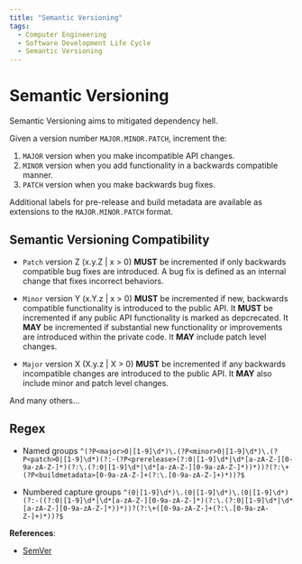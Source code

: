 ```yaml
---
title: "Semantic Versioning"
tags:
  - Computer Engineering
  - Software Development Life Cycle
  - Semantic Versioning
---
```


# Semantic Versioning

Semantic Versioning aims to mitigated dependency hell.

Given a version number `MAJOR.MINOR.PATCH`, increment the:

1. `MAJOR` version when you make incompatible API changes.
2. `MINOR` version when you add functionality in a backwards compatible manner.
3. `PATCH` version when you make backwards bug fixes.

Additional labels for pre-release and build metadata are available as extensions to the `MAJOR.MINOR.PATCH` format.

## Semantic Versioning Compatibility

- `Patch` version Z (x.y.Z | x > 0) **MUST** be incremented if only backwards compatible bug fixes are introduced. A bug fix is defined as an internal change that fixes incorrect behaviors.

- `Minor` version Y (x.Y.z | x > 0) **MUST** be incremented if new, backwards compatible functionality is introduced to the public API. It **MUST** be incremented if any public API functionality is marked as depcrecated. It **MAY** be incremented if substantial new functionality or improvements are introduced within the private code. It **MAY** include patch level changes.

- `Major` version X (X.y.z | X > 0) **MUST** be incremented if any backwards incompatible changes are introduced to the public API. It **MAY** also include minor and patch level changes.

And many others...

## Regex

- Named groups
`^(?P<major>0|[1-9]\d*)\.(?P<minor>0|[1-9]\d*)\.(?P<patch>0|[1-9]\d*)(?:-(?P<prerelease>(?:0|[1-9]\d*|\d*[a-zA-Z-][0-9a-zA-Z-]*)(?:\.(?:0|[1-9]\d*|\d*[a-zA-Z-][0-9a-zA-Z-]*))*))?(?:\+(?P<buildmetadata>[0-9a-zA-Z-]+(?:\.[0-9a-zA-Z-]+)*))?$
`

- Numbered capture groups
`^(0|[1-9]\d*)\.(0|[1-9]\d*)\.(0|[1-9]\d*)(?:-((?:0|[1-9]\d*|\d*[a-zA-Z-][0-9a-zA-Z-]*)(?:\.(?:0|[1-9]\d*|\d*[a-zA-Z-][0-9a-zA-Z-]*))*))?(?:\+([0-9a-zA-Z-]+(?:\.[0-9a-zA-Z-]+)*))?$
`

**References**:
- [SemVer](https://semver.org/)
